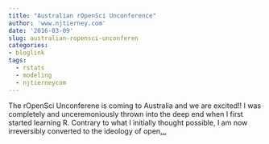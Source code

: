 ```yaml
---
title: "Australian rOpenSci Unconference"
author: 'www.njtierney.com'
date: '2016-03-09'
slug: australian-ropensci-unconferen
categories:
- bloglink
tags:
  - rstats
  - modeling
  - njtierneycom
---
```


The rOpenSci Unconferene is coming to Australia and we are excited!! I was completely and unceremoniously thrown into the deep end when I first started learning R. Contrary to what I initially thought possible, I am now irreversibly converted to the ideology of open[... <i class="fas fa-external-link-alt"></i>](https://www.njtierney.com/post/2016/03/09/auunconf-2016/)

